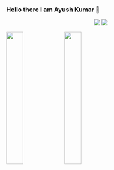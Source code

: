### Hello there I am Ayush Kumar 👋
<p align="center">
  <img src="https://github-readme-stats.vercel.app/api?username=eyeayushkumar&show_icons=true&theme=default&count_private=true&line_height=27">
  <img src = "https://github-readme-stats.vercel.app/api/top-langs/?username=eyeayushkumar&theme=default">
</p>
<a href="https://www.eyeayushkumar.gq"><img src="https://raw.githubusercontent.com/eyeayushkumar/eyeayushkumar/master/t.svg" width="30%" height="30%"></a>
<a href="https://www.eyeayushkuymar.gq"><img src="https://raw.githubusercontent.com/eyeayushkumar/eyeayushkumar/master/c.svg" width="30%" height="30%"></a>
